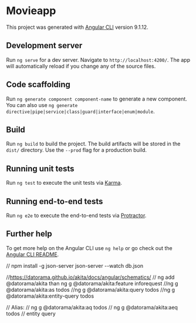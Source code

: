 # Movieapp

This project was generated with [Angular CLI](https://github.com/angular/angular-cli) version 9.1.12.

## Development server

Run `ng serve` for a dev server. Navigate to `http://localhost:4200/`. The app will automatically reload if you change any of the source files.

## Code scaffolding

Run `ng generate component component-name` to generate a new component. You can also use `ng generate directive|pipe|service|class|guard|interface|enum|module`.

## Build

Run `ng build` to build the project. The build artifacts will be stored in the `dist/` directory. Use the `--prod` flag for a production build.

## Running unit tests

Run `ng test` to execute the unit tests via [Karma](https://karma-runner.github.io).

## Running end-to-end tests

Run `ng e2e` to execute the end-to-end tests via [Protractor](http://www.protractortest.org/).

## Further help

To get more help on the Angular CLI use `ng help` or go check out the [Angular CLI README](https://github.com/angular/angular-cli/blob/master/README.md).


  // npm install -g json-server json-server --watch db.json

//https://datorama.github.io/akita/docs/angular/schematics/
// ng add @datorama/akita  than ng g @datorama/akita:feature inforequest
//ng g @datorama/akita:as todos
//ng g @datorama/akita:query todos
//ng g @datorama/akita:entity-query todos

// Alias:
// ng g @datorama/akita:aq todos
// ng g @datorama/akita:aeq todos // entity query

